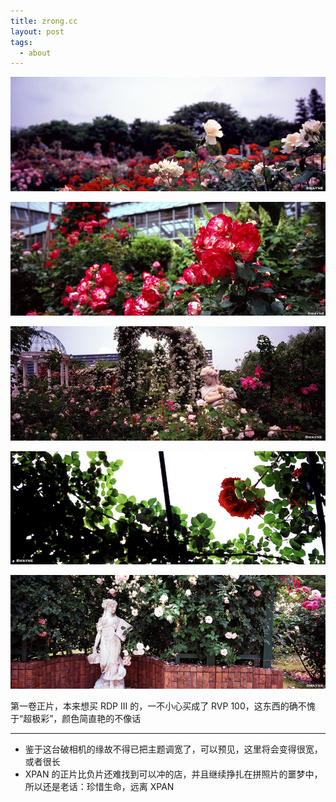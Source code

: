 ```yaml
---
title: zrong.cc
layout: post
tags:
  - about
---
```


![](/media/files/2012/06/08/rose-1.jpg)

[![](/media/files/2012/06/08/rose-2.jpg)]()

[![](/media/files/2012/06/08/rose-3.jpg)]()

[![](/media/files/2012/06/08/rose-4.jpg)]()

[![](/media/files/2012/06/08/rose-5.jpg)]()


第一卷正片，本来想买 RDP III 的，一不小心买成了 RVP 100，这东西的确不愧于“超极彩”，颜色简直艳的不像话

---

- 鉴于这台破相机的缘故不得已把主题调宽了，可以预见，这里将会变得很宽，或者很长
- XPAN 的正片比负片还难找到可以冲的店，并且继续挣扎在拼照片的噩梦中，所以还是老话：珍惜生命，远离 XPAN
